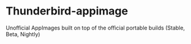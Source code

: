 # Thunderbird-appimage
Unofficial AppImages built on top of the official portable builds (Stable, Beta, Nightly)
